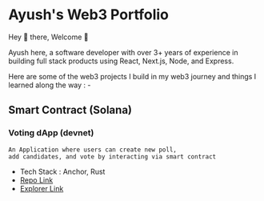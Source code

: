 # Ayush's Web3 Portfolio

Hey 👋 there, Welcome 🙂

Ayush here, a software developer with over 3+ years of experience in building full stack products using React, Next.js, Node, and Express.


Here are some of the web3 projects I build in my web3 journey and things I learned along the way : -


## Smart Contract (Solana)

###  Voting dApp (devnet)

    An Application where users can create new poll, 
    add candidates, and vote by interacting via smart contract

 - Tech Stack : Anchor, Rust
 - [Repo Link](https://github.com/ayushagarwal27/solana_voting_dapp/tree/main/anchor/programs/voting)
 - [Explorer Link](https://explorer.solana.com/address/3DyHcuKbC9swQYJS6zDSRYTwDFoVaeEfkqgohS2GKg8M?cluster=devnet)


